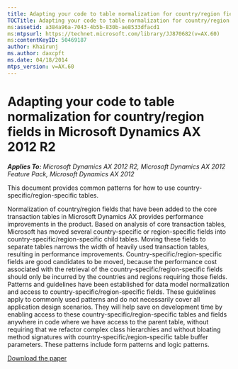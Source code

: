 ```yaml
---
title: Adapting your code to table normalization for country/region fields in Microsoft Dynamics AX 2012 R2
TOCTitle: Adapting your code to table normalization for country/region fields in Microsoft Dynamics AX 2012 R2
ms:assetid: a384a96a-7043-4b5b-830b-ae8533dfacd1
ms:mtpsurl: https://technet.microsoft.com/library/JJ870682(v=AX.60)
ms:contentKeyID: 50469187
author: Khairunj
ms.author: daxcpft
ms.date: 04/18/2014
mtps_version: v=AX.60
---
```


# Adapting your code to table normalization for country/region fields in Microsoft Dynamics AX 2012 R2 


_**Applies To:** Microsoft Dynamics AX 2012 R2, Microsoft Dynamics AX 2012 Feature Pack, Microsoft Dynamics AX 2012_

This document provides common patterns for how to use country-specific/region-specific tables.

Normalization of country/region fields that have been added to the core transaction tables in Microsoft Dynamics AX provides performance improvements in the product. Based on analysis of core transaction tables, Microsoft has moved several country-specific or region-specific fields into country-specific/region-specific child tables. Moving these fields to separate tables narrows the width of heavily used transaction tables, resulting in performance improvements. Country-specific/region-specific fields are good candidates to be moved, because the performance cost associated with the retrieval of the country-specific/region-specific fields should only be incurred by the countries and regions requiring those fields. Patterns and guidelines have been established for data model normalization and access to country-specific/region-specific fields. These guidelines apply to commonly used patterns and do not necessarily cover all application design scenarios. They will help save on development time by enabling access to these country-specific/region-specific tables and fields anywhere in code where we have access to the parent table, without requiring that we refactor complex class hierarchies and without bloating method signatures with country-specific/region-specific table buffer parameters. These patterns include form patterns and logic patterns.

[Download the paper](https://go.microsoft.com/fwlink/?linkid=273070)

  


